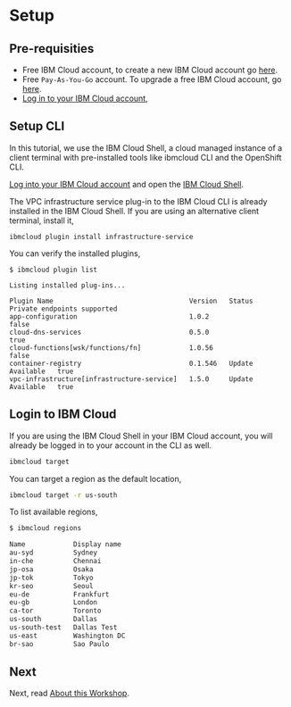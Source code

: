 # Setup

## Pre-requisities

* Free IBM Cloud account, to create a new IBM Cloud account go [here](https://ibm.github.io/workshop-setup/NEWACCOUNT/).
* Free `Pay-As-You-Go` account. To upgrade a free IBM Cloud account, go [here](https://ibm.github.io/workshop-setup/PAYASYOUGO/).
* [Log in to your IBM Cloud account](https://ibm.github.io/workshop-setup/IBMCLOUD/),

## Setup CLI

In this tutorial, we use the IBM Cloud Shell, a cloud managed instance of a client terminal with pre-installed tools like ibmcloud CLI and the OpenShift CLI. 

[Log into your IBM Cloud account](https://ibm.github.io/workshop-setup/IBMCLOUD/) and open the [IBM Cloud Shell](https://cloud.ibm.com/shell).

The VPC infrastructure service plug-in to the IBM Cloud CLI is already installed in the IBM Cloud Shell. If you are using an alternative client terminal, install it,

```console
ibmcloud plugin install infrastructure-service
```

You can verify the installed plugins,

```console
$ ibmcloud plugin list

Listing installed plug-ins...

Plugin Name                                  Version   Status             Private endpoints supported   
app-configuration                            1.0.2                        false   
cloud-dns-services                           0.5.0                        true   
cloud-functions[wsk/functions/fn]            1.0.56                       false   
container-registry                           0.1.546   Update Available   true   
vpc-infrastructure[infrastructure-service]   1.5.0     Update Available   true     
```

## Login to IBM Cloud

If you are using the IBM Cloud Shell in your IBM Cloud account, you will already be logged in to your account in the CLI as well.

```bash
ibmcloud target
```

You can target a region as the default location,

```bash
ibmcloud target -r us-south
```

To list available regions,

```bash
$ ibmcloud regions

Name            Display name
au-syd          Sydney
in-che          Chennai
jp-osa          Osaka
jp-tok          Tokyo
kr-seo          Seoul
eu-de           Frankfurt
eu-gb           London
ca-tor          Toronto
us-south        Dallas
us-south-test   Dallas Test
us-east         Washington DC
br-sao          Sao Paulo
```

## Next

Next, read [About this Workshop](1_about.md).

